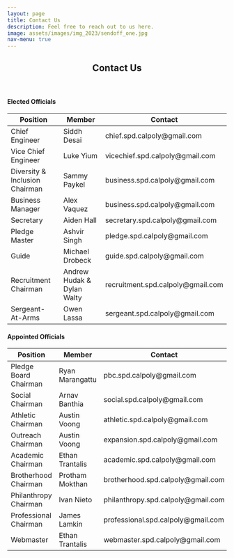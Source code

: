 ```yaml
---
layout: page
title: Contact Us
description: Feel free to reach out to us here.
image: assets/images/img_2023/sendoff_one.jpg
nav-menu: true
---
```


<!-- Main -->
<div id="main" class="alt">

<!-- One -->
<section id="one">
	<div class="inner">
		<header class="major">
			<h1>Contact Us</h1>
		</header>	

<!-- Elected Officals -->
<h4>Elected Officials</h4>
<div class="table-wrapper">
	<table class="alt">
		<thead>
			<tr>
				<th>Position</th>
				<th>Member</th>
				<th>Contact</th>
			</tr>
		</thead>
		<tbody>
			<tr>
				<td>Chief Engineer</td>
				<td>Siddh Desai</td>
				<td>chief.spd.calpoly@gmail.com</td>
			</tr>
			<tr>
				<td>Vice Chief Engineer</td>
				<td>Luke Yium</td>
				<td>vicechief.spd.calpoly@gmail.com</td>
			</tr>
			<tr>
				<td>Diversity & Inclusion Chairman</td>
				<td>Sammy Paykel</td>
				<td>business.spd.calpoly@gmail.com</td>
			</tr>
			<tr>
				<td>Business Manager</td>
				<td>Alex Vaquez</td>
				<td>business.spd.calpoly@gmail.com</td>
			</tr>
			<tr>
				<td>Secretary</td>
				<td>Aiden Hall</td>
				<td>secretary.spd.calpoly@gmail.com</td>
			</tr>
			<tr>
				<td>Pledge Master</td>
				<td>Ashvir Singh</td>
				<td>pledge.spd.calpoly@gmail.com</td>
			</tr>
			<tr>
				<td>Guide</td>
				<td>Michael Drobeck</td>
				<td>guide.spd.calpoly@gmail.com</td>
			</tr>
			<tr>
				<td>Recruitment Chairman</td>
				<td>Andrew Hudak & Dylan Walty</td>
				<td>recruitment.spd.calpoly@gmail.com</td>
			</tr>
			<tr>
				<td>Sergeant-At-Arms</td>
				<td>Owen Lassa</td>
				<td>sergeant.spd.calpoly@gmail.com</td>
			</tr>
		</tbody>
	</table>
</div>

<!-- Appointed Officals -->
<h4>Appointed Officials</h4>
<div class="table-wrapper">
	<table class="alt">
		<thead>
			<tr>
				<th>Position</th>
				<th>Member</th>
				<th>Contact</th>
			</tr>
		</thead>
		<tbody>
			<tr>
				<td>Pledge Board Chairman</td>
				<td>Ryan Marangattu</td>
				<td>pbc.spd.calpoly@gmail.com</td>
			</tr>
			<tr>
				<td>Social Chairman</td>
				<td>Arnav Banthia</td>
				<td>social.spd.calpoly@gmail.com</td>
			</tr>
			<tr>
				<td>Athletic Chairman</td>
				<td>Austin Voong</td>
				<td>athletic.spd.calpoly@gmail.com</td>
			</tr>
			<tr>
				<td>Outreach Chairman</td>
				<td>Austin Voong</td>
				<td>expansion.spd.calpoly@gmail.com</td>
			</tr>
			<tr>
				<td>Academic Chairman</td>
				<td>Ethan Trantalis</td>
				<td>academic.spd.calpoly@gmail.com</td>
			</tr>
			<tr>
				<td>Brotherhood Chairman</td>
				<td>Protham Mokthan</td>
				<td>brotherhood.spd.calpoly@gmail.com</td>
			</tr>
			<tr>
				<td>Philanthropy Chairman</td>
				<td>Ivan Nieto</td>
				<td>philanthropy.spd.calpoly@gmail.com</td>
			</tr>
			<tr>
				<td>Professional Chairman</td>
				<td>James Lamkin</td>
				<td>professional.spd.calpoly@gmail.com</td>
			</tr>
			<tr>
				<td>Webmaster</td>
				<td>Ethan Trantalis</td>
				<td>webmaster.spd.calpoly@gmail.com</td>
			</tr>
		</tbody>
	</table>
</div>

<!-- Image -->
<!--
<h3>Image</h3>
<h4>Fit</h4>
<div class="box alt">
	<div class="row 50% uniform">
		<div class="4u"><span class="image fit"><img src="assets/images/pic08.jpg" alt="" /></span></div>
		<div class="4u"><span class="image fit"><img src="assets/images/pic09.jpg" alt="" /></span></div>
		<div class="4u$"><span class="image fit"><img src="assets/images/pic10.jpg" alt="" /></span></div>
		<div class="4u"><span class="image fit"><img src="assets/images/pic10.jpg" alt="" /></span></div>
		<div class="4u"><span class="image fit"><img src="assets/images/pic08.jpg" alt="" /></span></div>
		<div class="4u$"><span class="image fit"><img src="assets/images/pic09.jpg" alt="" /></span></div>
		<div class="4u"><span class="image fit"><img src="assets/images/pic09.jpg" alt="" /></span></div>
		<div class="4u"><span class="image fit"><img src="assets/images/pic10.jpg" alt="" /></span></div>
		<div class="4u$"><span class="image fit"><img src="assets/images/pic08.jpg" alt="" /></span></div>
	</div>
</div> -->

</div>
</section>

</div>